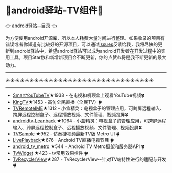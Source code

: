 # :running:android驿站-TV组件:running:
:point_right: [android驿站--目录](https://github.com/enChenging/android_posthouse) :point_left:

为方便使用android开源库，所以本人耗费大量时间进行整理。如果收录的项目有错误或者你知道有比较好的开源项目，可以通过[Issues](https://github.com/enChenging/android_posthouse/issues)反馈给我，我将尽快的更新到android驿站中，希望android驿站可以成为android开发者在开发过程中的实用工具。项目Star数和新增新项目会不断更新，你的点赞:+1:将是我不断更新的最大动力。

<HR style="FILTER: progid:DXImageTransform.Microsoft.Shadow(color:#987cb9,direction:145,strength:15)" width="100%" color=#987cb9 SIZE=1>

:sunny::sunny::sunny::sunny::sunny::sunny::sunny::sunny::sunny::sunny::sunny::sunny::sunny::sunny::sunny::sunny::sunny::sunny::sunny::sunny::sunny::sunny::sunny::sunny::sunny::sunny::sunny::sunny::sunny::sunny::sunny:
<HR style="FILTER: progid:DXImageTransform.Microsoft.Shadow(color:#987cb9,direction:145,strength:15)" width="100%" color=#987cb9 SIZE=1>

- [SmartYouTubeTV](https://github.com/yuliskov/SmartYouTubeTV)★1938 - 在电视和机顶盒上观看YouTube视频:four_leaf_clover:
- [KingTV](https://github.com/jenly1314/KingTV)★1453 - 高仿全民直播（全民TV）:four_leaf_clover:
- [TVRemoteIME](https://github.com/kingthy/TVRemoteIME)★1312 - 小盒精灵：电视盒子的管理应用，可跨屏远程输入、跨屏远程控制盒子、远程播放视频、文件管理、视频投屏:four_leaf_clover:
- [androidtv-Leanback](https://github.com/googlesamples/androidtv-Leanback) ★1064 - 小盒精灵：电视盒子的管理应用，可跨屏远程输入、跨屏远程控制盒子、远程播放视频、文件管理、视频投屏:four_leaf_clover:
- [TVSample](https://github.com/hejunlin2013/TVSample) ★952 - 仿泰捷视频最新TV版 Metro UI :four_leaf_clover:
- [LivePlayback](https://github.com/hejunlin2013/LivePlayback)★676 - Android TV直播电视节目 :four_leaf_clover:
- [android_tv_metro](https://github.com/XiaoMi/android_tv_metro) ★544 - Android TV Metro框架和服务器API :four_leaf_clover:
- [TvWidget](https://github.com/evilbinary/TvWidget) ★423 - tv常用效果控件 :four_leaf_clover:
- [TvRecyclerView](https://github.com/zhousuqiang/TvRecyclerView)★287 - TvRecyclerView--针对TV端特性进行的适配与开发 :four_leaf_clover:



